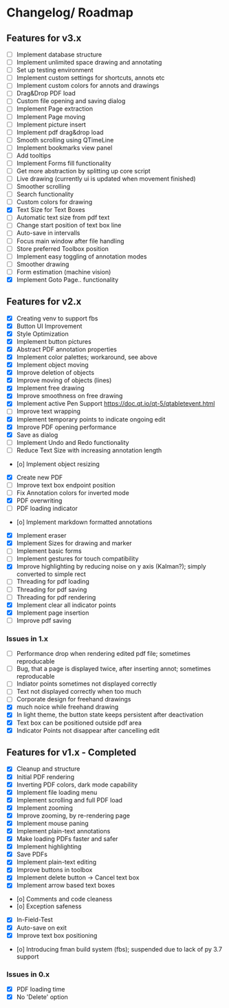 # Changelog/ Roadmap

## Features for v3.x

- [ ] Implement database structure
- [ ] Implement unlimited space drawing and annotating
- [ ] Set up testing environment
- [ ] Implement custom settings for shortcuts, annots etc
- [ ] Implement custom colors for annots and drawings
- [ ] Drag&Drop PDF load
- [ ] Custom file opening and saving dialog
- [ ] Implement Page extraction
- [ ] Implement Page moving
- [ ] Implement picture insert
- [ ] Implement pdf drag&drop load
- [ ] Smooth scrolling using QTimeLine
- [ ] Implement bookmarks view panel
- [ ] Add tooltips
- [ ] Implement Forms fill functionality
- [ ] Get more abstraction by splitting up core script
- [ ] Live drawing (currently ui is updated when movement finished)
- [ ] Smoother scrolling
- [ ] Search functionality
- [ ] Custom colors for drawing
- [x] Text Size for Text Boxes
- [ ] Automatic text size from pdf text
- [ ] Change start position of text box line
- [ ] Auto-save in intervalls
- [ ] Focus main window after file handling
- [ ] Store preferred Toolbox position
- [ ] Implement easy toggling of annotation modes
- [ ] Smoother drawing
- [ ] Form estimation (machine vision)
- [x] Implement Goto Page.. functionality

## Features for v2.x

- [x] Creating venv to support fbs
- [x] Button UI Improvement
- [x] Style Optimization
- [x] Implement button pictures
- [x] Abstract PDF annotation properties
- [x] Implement color palettes; workaround, see above
- [x] Implement object moving
- [x] Improve deletion of objects
- [x] Improve moving of objects (lines)
- [x] Implement free drawing
- [x] Improve smoothness on free drawing
- [x] Implement active Pen Support https://doc.qt.io/qt-5/qtabletevent.html
- [ ] Improve text wrapping
- [x] Implement temporary points to indicate ongoing edit
- [x] Improve PDF opening performance
- [x] Save as dialog
- [ ] Implement Undo and Redo functionality
- [ ] Reduce Text Size with increasing annotation length
- [o] Implement object resizing
- [x] Create new PDF
- [ ] Improve text box endpoint position
- [ ] Fix Annotation colors for inverted mode
- [x] PDF overwriting
- [ ] PDF loading indicator
- [o] Implement markdown formatted annotations
- [x] Implement eraser
- [x] Implement Sizes for drawing and marker
- [ ] Implement basic forms
- [ ] Implement gestures for touch compatibility
- [x] Improve highlighting by reducing noise on y axis (Kalman?); simply converted to simple rect
- [ ] Threading for pdf loading
- [ ] Threading for pdf saving
- [ ] Threading for pdf rendering
- [x] Implement clear all indicator points
- [x] Implement page insertion
- [ ] Improve pdf saving

### Issues in 1.x

- [ ] Performance drop when rendering edited pdf file; sometimes reproducable
- [ ] Bug, that a page is displayed twice, after inserting annot; sometimes reproducable
- [ ] Indiator points sometimes not displayed correctly
- [ ] Text not displayed correctly when too much
- [ ] Corporate design for freehand drawings
- [x] much noice while freehand drawing
- [x] In light theme, the button state keeps persistent after deactivation
- [x] Text box can be positioned outside pdf area
- [x] Indicator Points not disappear after cancelling edit

## Features for v1.x - Completed

- [x] Cleanup and structure
- [x] Initial PDF rendering
- [x] Inverting PDF colors, dark mode capability
- [x] Implement file loading menu
- [x] Implement scrolling and full PDF load
- [x] Implement zooming
- [x] Improve zooming, by re-rendering page
- [x] Implement mouse paning
- [x] Implement plain-text annotations
- [x] Make loading PDFs faster and safer
- [x] Implement highlighting
- [x] Save PDFs
- [x] Implement plain-text editing
- [x] Improve buttons in toolbox
- [x] Implement delete button -> Cancel text box
- [x] Implement arrow based text boxes
- [o] Comments and code cleaness
- [o] Exception safeness
- [x] In-Field-Test
- [x] Auto-save on exit
- [x] Improve text box positioning
- [o] Introducing fman build system (fbs); suspended due to lack of py 3.7 support

### Issues in 0.x

- [x] PDF loading time
- [x] No 'Delete' option